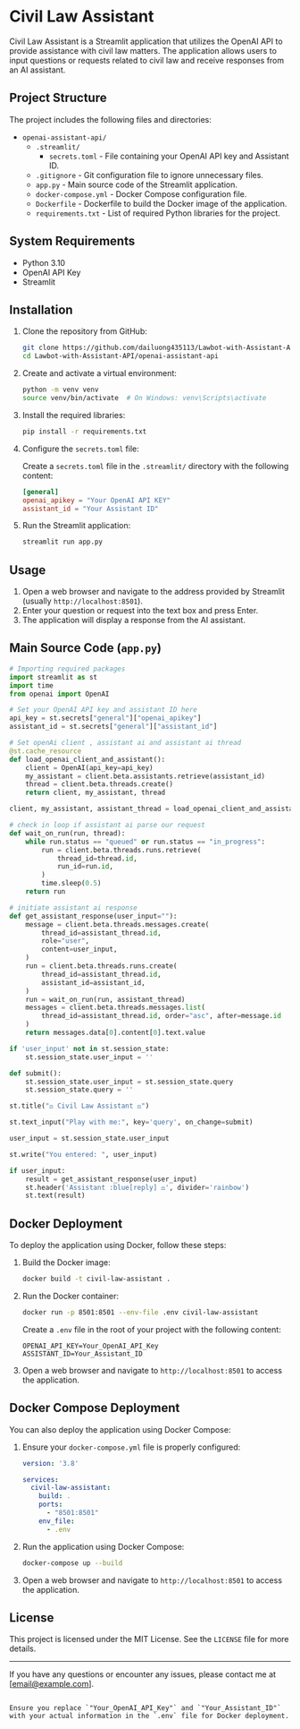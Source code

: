 # Civil Law Assistant

Civil Law Assistant is a Streamlit application that utilizes the OpenAI API to provide assistance with civil law matters. The application allows users to input questions or requests related to civil law and receive responses from an AI assistant.

## Project Structure

The project includes the following files and directories:

- `openai-assistant-api/`
  - `.streamlit/`
    - `secrets.toml` - File containing your OpenAI API key and Assistant ID.
  - `.gitignore` - Git configuration file to ignore unnecessary files.
  - `app.py` - Main source code of the Streamlit application.
  - `docker-compose.yml` - Docker Compose configuration file.
  - `Dockerfile` - Dockerfile to build the Docker image of the application.
  - `requirements.txt` - List of required Python libraries for the project.

## System Requirements

- Python 3.10
- OpenAI API Key
- Streamlit

## Installation

1. Clone the repository from GitHub:

    ```bash
    git clone https://github.com/dailuong435113/Lawbot-with-Assistant-API.git
    cd Lawbot-with-Assistant-API/openai-assistant-api
    ```

2. Create and activate a virtual environment:

    ```bash
    python -m venv venv
    source venv/bin/activate  # On Windows: venv\Scripts\activate
    ```

3. Install the required libraries:

    ```bash
    pip install -r requirements.txt
    ```

4. Configure the `secrets.toml` file:

    Create a `secrets.toml` file in the `.streamlit/` directory with the following content:

    ```toml
    [general]
    openai_apikey = "Your OpenAI API KEY"
    assistant_id = "Your Assistant ID"
    ```

5. Run the Streamlit application:

    ```bash
    streamlit run app.py
    ```

## Usage

1. Open a web browser and navigate to the address provided by Streamlit (usually `http://localhost:8501`).
2. Enter your question or request into the text box and press Enter.
3. The application will display a response from the AI assistant.

## Main Source Code (`app.py`)

```python
# Importing required packages
import streamlit as st
import time
from openai import OpenAI

# Set your OpenAI API key and assistant ID here
api_key = st.secrets["general"]["openai_apikey"]
assistant_id = st.secrets["general"]["assistant_id"]

# Set openAi client , assistant ai and assistant ai thread
@st.cache_resource
def load_openai_client_and_assistant():
    client = OpenAI(api_key=api_key)
    my_assistant = client.beta.assistants.retrieve(assistant_id)
    thread = client.beta.threads.create()
    return client, my_assistant, thread

client, my_assistant, assistant_thread = load_openai_client_and_assistant()

# check in loop if assistant ai parse our request
def wait_on_run(run, thread):
    while run.status == "queued" or run.status == "in_progress":
        run = client.beta.threads.runs.retrieve(
            thread_id=thread.id,
            run_id=run.id,
        )
        time.sleep(0.5)
    return run

# initiate assistant ai response
def get_assistant_response(user_input=""):
    message = client.beta.threads.messages.create(
        thread_id=assistant_thread.id,
        role="user",
        content=user_input,
    )
    run = client.beta.threads.runs.create(
        thread_id=assistant_thread.id,
        assistant_id=assistant_id,
    )
    run = wait_on_run(run, assistant_thread)
    messages = client.beta.threads.messages.list(
        thread_id=assistant_thread.id, order="asc", after=message.id
    )
    return messages.data[0].content[0].text.value

if 'user_input' not in st.session_state:
    st.session_state.user_input = ''

def submit():
    st.session_state.user_input = st.session_state.query
    st.session_state.query = ''

st.title("⚖️ Civil Law Assistant ⚖️")

st.text_input("Play with me:", key='query', on_change=submit)

user_input = st.session_state.user_input

st.write("You entered: ", user_input)

if user_input:
    result = get_assistant_response(user_input)
    st.header('Assistant :blue[reply] ⚖️', divider='rainbow')
    st.text(result)
```

## Docker Deployment

To deploy the application using Docker, follow these steps:

1. Build the Docker image:

    ```bash
    docker build -t civil-law-assistant .
    ```

2. Run the Docker container:

    ```bash
    docker run -p 8501:8501 --env-file .env civil-law-assistant
    ```

    Create a `.env` file in the root of your project with the following content:

    ```env
    OPENAI_API_KEY=Your_OpenAI_API_Key
    ASSISTANT_ID=Your_Assistant_ID
    ```

3. Open a web browser and navigate to `http://localhost:8501` to access the application.

## Docker Compose Deployment

You can also deploy the application using Docker Compose:

1. Ensure your `docker-compose.yml` file is properly configured:

    ```yaml
    version: '3.8'

    services:
      civil-law-assistant:
        build: .
        ports:
          - "8501:8501"
        env_file:
          - .env
    ```

2. Run the application using Docker Compose:

    ```bash
    docker-compose up --build
    ```

3. Open a web browser and navigate to `http://localhost:8501` to access the application.

## License

This project is licensed under the MIT License. See the `LICENSE` file for more details.

---

If you have any questions or encounter any issues, please contact me at [email@example.com].
```

Ensure you replace `"Your_OpenAI_API_Key"` and `"Your_Assistant_ID"` with your actual information in the `.env` file for Docker deployment.
